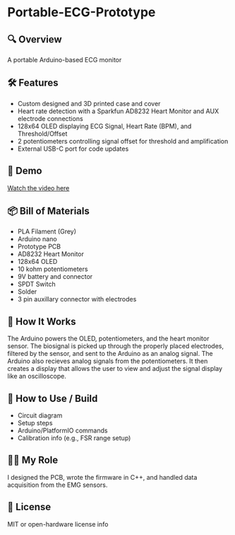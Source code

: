 # Portable-ECG-Prototype
## 🔍 Overview
A portable Arduino-based ECG monitor

## 🛠️ Features
- Custom designed and 3D printed case and cover
- Heart rate detection with a Sparkfun AD8232 Heart Monitor and AUX electrode connections
- 128x64 OLED displaying ECG Signal, Heart Rate (BPM), and Threshold/Offset
- 2 potentiometers controlling signal offset for threshold and amplification
- External USB-C port for code updates

## 🎥 Demo
[Watch the video here](https://youtube.com/shorts/o9CAp9mGv5c)

## 📦 Bill of Materials
- PLA Filament (Grey)
- Arduino nano
- Prototype PCB
- AD8232 Heart Monitor
- 128x64 OLED
- 10 kohm potentiometers
- 9V battery and connector
- SPDT Switch
- Solder
- 3 pin auxillary connector with electrodes

## 🧠 How It Works
The Arduino powers the OLED, potentiometers, and the heart monitor sensor. The biosignal is picked up through the properly placed electrodes, filtered by the sensor, and sent to the Arduino as an analog signal. The Arduino also recieves analog signals from the potentiometers. It then creates a display that allows the user to view and adjust the signal display like an oscilloscope.

## 🧪 How to Use / Build
- Circuit diagram
- Setup steps
- Arduino/PlatformIO commands
- Calibration info (e.g., FSR range setup)

## 👨‍💻 My Role
I designed the PCB, wrote the firmware in C++, and handled data acquisition from the EMG sensors.

## 📜 License
MIT or open-hardware license info

